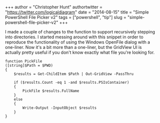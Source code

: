 +++
author = "Christopher Hunt"
authortwitter = "https://twitter.com/logicaldiagram"
date = "2014-08-15"
title = "Simple PowerShell File Picker v2"
tags = ["powershell", "tip"]
slug = "simple-powershell-file-picker-v2"
+++

I made a couple of changes to the function to support recursively stepping into directories. I started messing around with this snippet in order to reproduce the functionality of using the Windows OpenFile dialog with a one-liner. Now it's a bit more than a one-liner, but the GridView UI is actually pretty useful if you don't know exactly what file you're looking for.

<!--more-->

    function PickFile 
    ([string]$Path = $PWD)
    {
        $results = Get-ChildItem $Path | Out-GridView -PassThru
    
        if ($results.Count -eq 1 -and $results.PSIsContainer)
        {
            PickFile $results.FullName
        }
        else
        {
            Write-Output -InputObject $results
        }
    }
